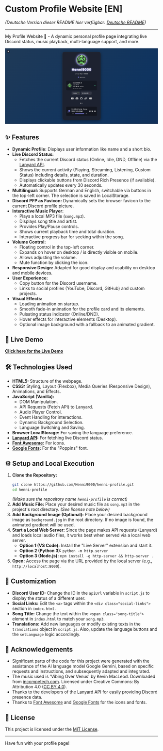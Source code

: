 # Custom Profile Website [EN]

*(Deutsche Version dieser README hier verfügbar: [Deutsche README](README.md))*

---

My Profile Website 🚀 - A dynamic personal profile page integrating live Discord status, music playback, multi-language support, and more.

![Website Preview](preview.png)
<!-- Replace preview.png with the actual name of your screenshot/GIF -->

## ✨ Features

*   **Dynamic Profile:** Displays user information like name and a short bio.
*   **Live Discord Status:**
    *   Fetches the current Discord status (Online, Idle, DND, Offline) via the [Lanyard API](https://lanyard.rest/).
    *   Shows the current activity (Playing, Streaming, Listening, Custom Status) including details, state, and duration.
    *   Displays clickable buttons from Discord Rich Presence (if available).
    *   Automatically updates every 30 seconds.
*   **Multilingual:** Supports German and English, switchable via buttons in the top-left corner. The selection is saved in LocalStorage.
*   **Discord PFP as Favicon:** Dynamically sets the browser favicon to the current Discord profile picture.
*   **Interactive Music Player:**
    *   Plays a local MP3 file (`song.mp3`).
    *   Displays song title and artist.
    *   Provides Play/Pause controls.
    *   Shows current playback time and total duration.
    *   Interactive progress bar for seeking within the song.
*   **Volume Control:**
    *   Floating control in the top-left corner.
    *   Expands on hover on desktop / is directly visible on mobile.
    *   Allows adjusting the volume.
    *   Mute function by clicking the icon.
*   **Responsive Design:** Adapted for good display and usability on desktop and mobile devices.
*   **User Experience:**
    *   Copy button for the Discord username.
    *   Links to social profiles (YouTube, Discord, GitHub) and custom projects.
*   **Visual Effects:**
    *   Loading animation on startup.
    *   Smooth fade-in animation for the profile card and its elements.
    *   Pulsating status indicator (Online/DND).
    *   Hover effects for interactive elements (Desktop).
    *   Optional image background with a fallback to an animated gradient.

## 🚀 Live Demo

[**Click here for the Live Demo**](https://henni9000-profile.netlify.app/)
<!-- Make sure the link is correct -->

## 🛠️ Technologies Used

*   **HTML5:** Structure of the webpage.
*   **CSS3:** Styling, Layout (Flexbox), Media Queries (Responsive Design), Animations, and Effects.
*   **JavaScript (Vanilla):**
    *   DOM Manipulation.
    *   API Requests (Fetch API) to Lanyard.
    *   Audio Player Control.
    *   Event Handling for interactions.
    *   Dynamic Background Selection.
    *   Language Switching and Saving.
*   **Browser LocalStorage:** For saving the language preference.
*   **[Lanyard API](https://lanyard.rest/):** For fetching live Discord status.
*   **[Font Awesome](https://fontawesome.com/):** For icons.
*   **[Google Fonts](https://fonts.google.com/):** For the "Poppins" font.

## ⚙️ Setup and Local Execution

1.  **Clone the Repository:**
    ```bash
    git clone https://github.com/Henni9000/henni-profile.git
    cd henni-profile
    ```
    *(Make sure the repository name `henni-profile` is correct)*
2.  **Add Music File:** Place your desired music file as `song.mp3` in the project's root directory. *(See license note below)*
3.  **Add Background Image (Optional):** Place your desired background image as `background.jpg` in the root directory. If no image is found, the animated gradient will be used.
4.  **Start a Local Web Server:** Since the page makes API requests (Lanyard) and loads local audio files, it works best when served via a local web server.
    *   **Option 1 (VS Code):** Install the "Live Server" extension and start it.
    *   **Option 2 (Python 3):** `python -m http.server`
    *   **Option 3 (Node.js):** `npm install -g http-server && http-server .`
5.  **Open:** Access the page via the URL provided by the local server (e.g., `http://localhost:8000`).

## 🔧 Customization

*   **Discord User ID:** Change the ID in the `apiUrl` variable in `script.js` to display the status of a different user.
*   **Social Links:** Edit the `<a>` tags within the `<div class="social-links">` section in `index.html`.
*   **Song Title:** Change the text within the `<span class="song-title">` element in `index.html` to match your `song.mp3`.
*   **Translations:** Add new languages or modify existing texts in the `translations` object in `script.js`. Also, update the language buttons and the `setLanguage` logic accordingly.

## 🙏 Acknowledgements

*   Significant parts of the code for this project were generated with the assistance of the AI language model Google Gemini, based on specific requests and instructions, and subsequently adapted and integrated.
*   The music used is 'Vibing Over Venus' by Kevin MacLeod. Downloaded from [incompetech.com](https://incompetech.com). Licensed under Creative Commons: By Attribution 4.0 ([CC BY 4.0](http://creativecommons.org/licenses/by/4.0/)).
*   Thanks to the developers of the [Lanyard API](https://lanyard.rest/) for easily providing Discord presence data.
*   Thanks to [Font Awesome](https://fontawesome.com/) and [Google Fonts](https://fonts.google.com/) for the icons and fonts.

## 📄 License

This project is licensed under the [MIT License](LICENSE).

---

Have fun with your profile page!
